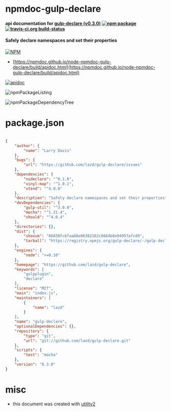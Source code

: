 # npmdoc-gulp-declare

#### api documentation for  [gulp-declare (v0.3.0)](https://github.com/lazd/gulp-declare)  [![npm package](https://img.shields.io/npm/v/npmdoc-gulp-declare.svg?style=flat-square)](https://www.npmjs.org/package/npmdoc-gulp-declare) [![travis-ci.org build-status](https://api.travis-ci.org/npmdoc/node-npmdoc-gulp-declare.svg)](https://travis-ci.org/npmdoc/node-npmdoc-gulp-declare)

#### Safely declare namespaces and set their properties

[![NPM](https://nodei.co/npm/gulp-declare.png?downloads=true&downloadRank=true&stars=true)](https://www.npmjs.com/package/gulp-declare)

- [https://npmdoc.github.io/node-npmdoc-gulp-declare/build/apidoc.html](https://npmdoc.github.io/node-npmdoc-gulp-declare/build/apidoc.html)

[![apidoc](https://npmdoc.github.io/node-npmdoc-gulp-declare/build/screenCapture.buildCi.browser.%252Ftmp%252Fbuild%252Fapidoc.html.png)](https://npmdoc.github.io/node-npmdoc-gulp-declare/build/apidoc.html)

![npmPackageListing](https://npmdoc.github.io/node-npmdoc-gulp-declare/build/screenCapture.npmPackageListing.svg)

![npmPackageDependencyTree](https://npmdoc.github.io/node-npmdoc-gulp-declare/build/screenCapture.npmPackageDependencyTree.svg)



# package.json

```json

{
    "author": {
        "name": "Larry Davis"
    },
    "bugs": {
        "url": "https://github.com/lazd/gulp-declare/issues"
    },
    "dependencies": {
        "nsdeclare": "^0.1.0",
        "vinyl-map": "^1.0.1",
        "xtend": "^4.0.0"
    },
    "description": "Safely declare namespaces and set their properties",
    "devDependencies": {
        "gulp-util": "^3.0.0",
        "mocha": "^1.21.4",
        "should": "^4.0.4"
    },
    "directories": {},
    "dist": {
        "shasum": "86830fc6faa88e06382162c8664b8e94957afcd9",
        "tarball": "https://registry.npmjs.org/gulp-declare/-/gulp-declare-0.3.0.tgz"
    },
    "engines": {
        "node": ">=0.10"
    },
    "homepage": "https://github.com/lazd/gulp-declare",
    "keywords": [
        "gulpplugin",
        "declare"
    ],
    "license": "MIT",
    "main": "index.js",
    "maintainers": [
        {
            "name": "lazd"
        }
    ],
    "name": "gulp-declare",
    "optionalDependencies": {},
    "repository": {
        "type": "git",
        "url": "git://github.com/lazd/gulp-declare.git"
    },
    "scripts": {
        "test": "mocha"
    },
    "version": "0.3.0"
}
```



# misc
- this document was created with [utility2](https://github.com/kaizhu256/node-utility2)
